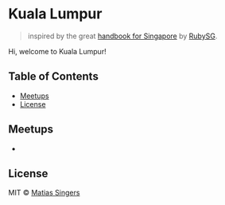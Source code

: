 # Kuala Lumpur
> inspired by the great [handbook for Singapore](https://github.com/rubysg/singapore) by [RubySG](http://ruby.sg/).

Hi, welcome to Kuala Lumpur!

## Table of Contents

- [Meetups](#meetups)
- [License](#license)

## Meetups
- 

## License

MIT © [Matias Singers](http://mts.io)